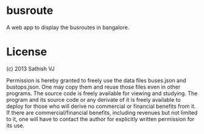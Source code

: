 busroute
========
A web app to display the busroutes in bangalore.

License
=======
(c) 2013 Sathish VJ

Permission is hereby granted to freely use the data files buses.json and bustops.json.  One may copy them and reuse those files even in other programs.
The source code is freely available for viewing and studying.
The program and its source code or any derivate of it is freely available to deploy for those who will derive no commercial or financial benefits from it.
If there are commercial/financial benefits, including revenues but not limited to it, one will have to contact the author for explicitly written permission for its use.

